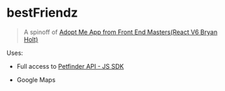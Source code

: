 # bestFriendz

> A spinoff of [Adopt Me App from Front End Masters(React V6 Bryan Holt)](https://frontendmasters.com/courses/complete-react-v6/)

Uses:

- Full access to [Petfinder API - JS SDK](https://github.com/petfinder-com/petfinder-js-sdk)

- Google Maps
